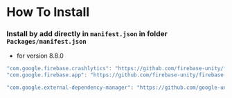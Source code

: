 # How To Install

### Install by add directly in `manifest.json` in folder `Packages/manifest.json`

+ for version 8.8.0
```csharp
"com.google.firebase.crashlytics": "https://github.com/firebase-unity/firebase-crashlytics.git?path=Assets/_Root#8.8.0",
"com.google.firebase.app": "https://github.com/firebase-unity/firebase-app.git?path=Assets/_Root#8.8.0",

"com.google.external-dependency-manager": "https://github.com/google-unity/external-dependency-manager.git?path=Assets/_Root#1.2.169",
```
